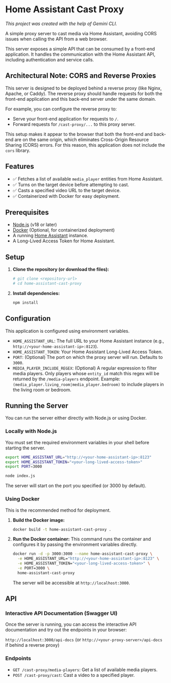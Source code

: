 # Home Assistant Cast Proxy

*This project was created with the help of Gemini CLI.*

A simple proxy server to cast media via Home Assistant, avoiding CORS issues when calling the API from a web browser.

This server exposes a simple API that can be consumed by a front-end application. It handles the communication with the Home Assistant API, including authentication and service calls.

## Architectural Note: CORS and Reverse Proxies

This server is designed to be deployed behind a reverse proxy (like Nginx, Apache, or Caddy). The reverse proxy should handle requests for both the front-end application and this back-end server under the same domain.

For example, you can configure the reverse proxy to:
- Serve your front-end application for requests to `/`.
- Forward requests for `/cast-proxy/...` to this proxy server.

This setup makes it appear to the browser that both the front-end and back-end are on the same origin, which eliminates Cross-Origin Resource Sharing (CORS) errors. For this reason, this application does not include the `cors` library.

## Features

- ✅ Fetches a list of available `media_player` entities from Home Assistant.
- ✅ Turns on the target device before attempting to cast.
- ✅ Casts a specified video URL to the target device.
- ✅ Containerized with Docker for easy deployment.

## Prerequisites

- [Node.js](https://nodejs.org/) (v18 or later)
- [Docker](https://www.com/docker) (Optional, for containerized deployment)
- A running [Home Assistant](https://www.home-assistant.io/) instance.
- A Long-Lived Access Token for Home Assistant.

## Setup

1.  **Clone the repository (or download the files):**
    ```bash
    # git clone <repository-url>
    # cd home-assistant-cast-proxy
    ```

2.  **Install dependencies:**
    ```bash
    npm install
    ```

## Configuration

This application is configured using environment variables.

- `HOME_ASSISTANT_URL`: The full URL to your Home Assistant instance (e.g., `http://<your-home-assistant-ip>:8123`).
- `HOME_ASSISTANT_TOKEN`: Your Home Assistant Long-Lived Access Token.
- `PORT`: (Optional) The port on which the proxy server will run. Defaults to `3000`.
- `MEDIA_PLAYER_INCLUDE_REGEX`: (Optional) A regular expression to filter media players. Only players whose `entity_id` match this regex will be returned by the `/media-players` endpoint. Example: `(media_player.living_room|media_player.bedroom)` to include players in the living room or bedroom.

## Running the Server

You can run the server either directly with Node.js or using Docker.

### Locally with Node.js

You must set the required environment variables in your shell before starting the server.

```bash
export HOME_ASSISTANT_URL="http://<your-home-assistant-ip>:8123"
export HOME_ASSISTANT_TOKEN="<your-long-lived-access-token>"
export PORT=3000

node index.js
```
The server will start on the port you specified (or 3000 by default).

### Using Docker

This is the recommended method for deployment.

1.  **Build the Docker image:**
    ```bash
    docker build -t home-assistant-cast-proxy .

2.  **Run the Docker container:**
    This command runs the container and configures it by passing the environment variables directly.
    ```bash
    docker run -d -p 3000:3000 --name home-assistant-cast-proxy \
      -e HOME_ASSISTANT_URL="http://<your-home-assistant-ip>:8123" \
      -e HOME_ASSISTANT_TOKEN="<your-long-lived-access-token>" \
      -e PORT=3000 \
      home-assistant-cast-proxy
    ```
    The server will be accessible at `http://localhost:3000`.

## API

### Interactive API Documentation (Swagger UI)

Once the server is running, you can access the interactive API documentation and try out the endpoints in your browser:

`http://localhost:3000/api-docs` (or `http://<your-proxy-server>/api-docs` if behind a reverse proxy)

### Endpoints

- `GET /cast-proxy/media-players`: Get a list of available media players.
- `POST /cast-proxy/cast`: Cast a video to a specified player.
